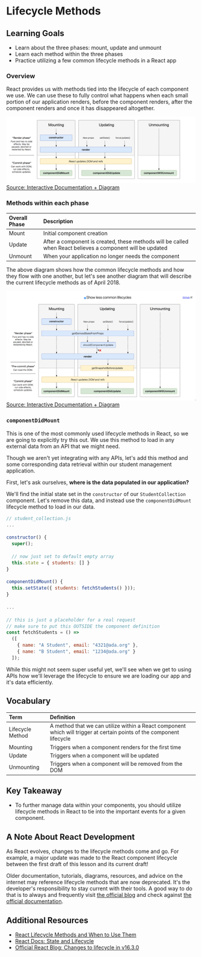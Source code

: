 # Lifecycle Methods

## Learning Goals
- Learn about the three phases: mount, update and unmount
- Learn each method within the three phases
- Practice utilizing a few common lifecycle methods in a React app

### Overview
React provides us with methods tied into the lifecycle of each component we use. We can use these to fully control what happens when each small portion of our application renders, before the component renders, after the component renders and once it has disappeared altogether.   

![Lifecycle Phase Diagram](images/lifecycle-phase-diagram-06-2018-simplified.png)
[Source: Interactive Documentation + Diagram](http://projects.wojtekmaj.pl/react-lifecycle-methods-diagram/)

### Methods within each phase

Overall Phase | Description
:------------ | :-----------
Mount | Initial component creation
Update | After a component is created, these methods will be called when React believes a component will be updated
Unmount | When your application no longer needs the component

The above diagram shows how the common lifecycle methods and how they flow with one another, but let's see another diagram that will describe the current lifecycle methods as of April 2018.

![Lifecycle Phase Diagram](images/lifecycle-phase-diagram-06-2018-full.png)
[Source: Interactive Documentation + Diagram](http://projects.wojtekmaj.pl/react-lifecycle-methods-diagram/)

### `componentDidMount`
This is one of the most commonly used lifecycle methods in React, so we are going to explicitly try this out. We  use this method to load in any external data from an API that we might need.

Though we aren't yet integrating with any APIs, let's add this method and some corresponding data retrieval within our student management application.

First, let's ask ourselves, **where is the data populated in our application?**

We'll find the initial state set in the `constructor` of our `StudentCollection` component. Let's remove this data, and instead use the `componentDidMount` lifecycle method to load in our data.

```javascript
// student_collection.js
...

constructor() {
  super();

  // now just set to default empty array
  this.state = { students: [] }
}

componentDidMount() {
  this.setState({ students: fetchStudents() }));
}

...

// this is just a placeholder for a real request
// make sure to put this OUTSIDE the component definition
const fetchStudents = () =>
  ([
    { name: "A Student", email: "4321@ada.org" },
    { name: "B Student", email: "1234@ada.org" }
  ]);

```

While this might not seem super useful yet, we'll see when we get to using APIs how we'll leverage the lifecycle to ensure we are loading our app and it's data efficiently.

## Vocabulary
| Term     | Definition     |
| :------------- | :------------- |
| Lifecycle Method       | A method that we can utilize within a React component which will trigger at certain points of the component lifecycle       |
| Mounting | Triggers when a component renders for the first time |
| Update | Triggers when a component will be updated |
| Unmounting |Triggers when a component will be removed from the DOM |

## Key Takeaway
- To further manage data within your components, you should utilize lifecycle methods in React to tie into the important events for a given component.

## A Note About React Development
As React evolves, changes to the lifecycle methods come and go. For example, a major update was made to the React component lifecycle between the first draft of this lesson and its current draft!

Older documentation, tutorials, diagrams, resources, and advice on the internet may reference lifecycle methods that are now deprecated. It's the developer's responsibility to stay current with their tools. A good way to do that is to always and frequently visit [the official blog](https://reactjs.org/blog) and check against [the official documentation](https://reactjs.org/docs/react-component.html).

## Additional Resources
- [React Lifecycle Methods and When to Use Them](https://engineering.musefind.com/react-lifecycle-methods-how-and-when-to-use-them-2111a1b692b1)
- [React Docs: State and Lifecycle](https://reactjs.org/docs/state-and-lifecycle.html)
- [Official React Blog: Changes to lifecycle in v16.3.0](https://reactjs.org/blog/2018/03/27/update-on-async-rendering.html)
